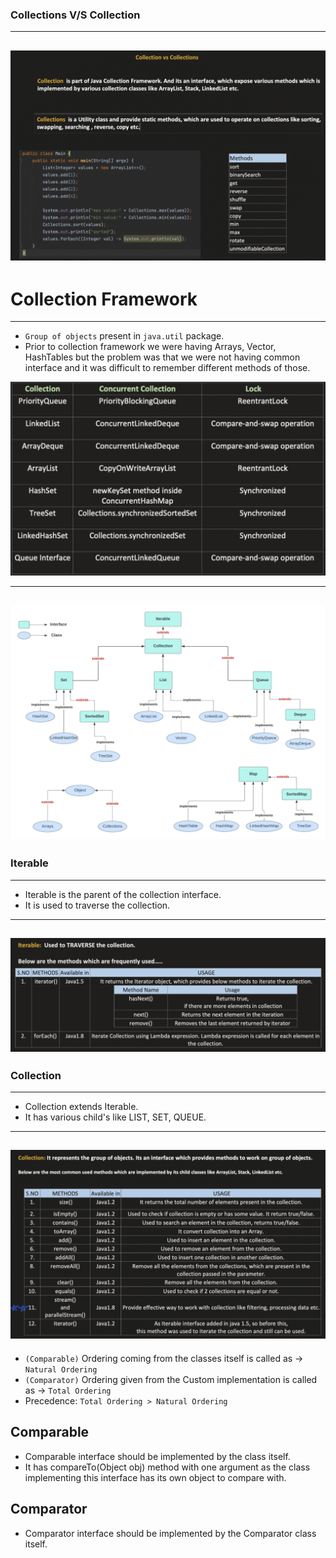 ### Collections V/S Collection
------------------------------
![Alt text](image-3.png)
------------------------

>>>>>>>>>>>>>>>>>>>>>>>>

# Collection Framework
------------------------

- `Group of objects` present in `java.util` package.
- Prior to collection framework we were having Arrays, Vector, HashTables but the problem was that we were not having common interface and it was difficult to remember different methods of those.

![Alt text](image-4.png)

----------------------
![Alt text](image.png)
----------------------

### Iterable
------------
- Iterable is the parent of the collection interface.
- It is used to traverse the collection.

------------------------
![Alt text](image-1.png)
------------------------

>>>>>>>>>>>>>>>>>>>>>>>>

### Collection
--------------
- Collection extends Iterable.
- It has various child's like LIST, SET, QUEUE.

------------------------
![Alt text](image-2.png)
------------------------




- `(Comparable)` Ordering coming from the classes itself is called as -> `Natural Ordering`
- `(Comparator)` Ordering given from the Custom implementation is called as -> `Total Ordering`
- Precedence: `Total Ordering > Natural Ordering`


## Comparable
- Comparable interface should be implemented by the class itself.
- It has compareTo(Object obj) method with one argument as the class implementing this interface has its own object to compare with.


## Comparator
- Comparator interface should be implemented by the Comparator class itself.
